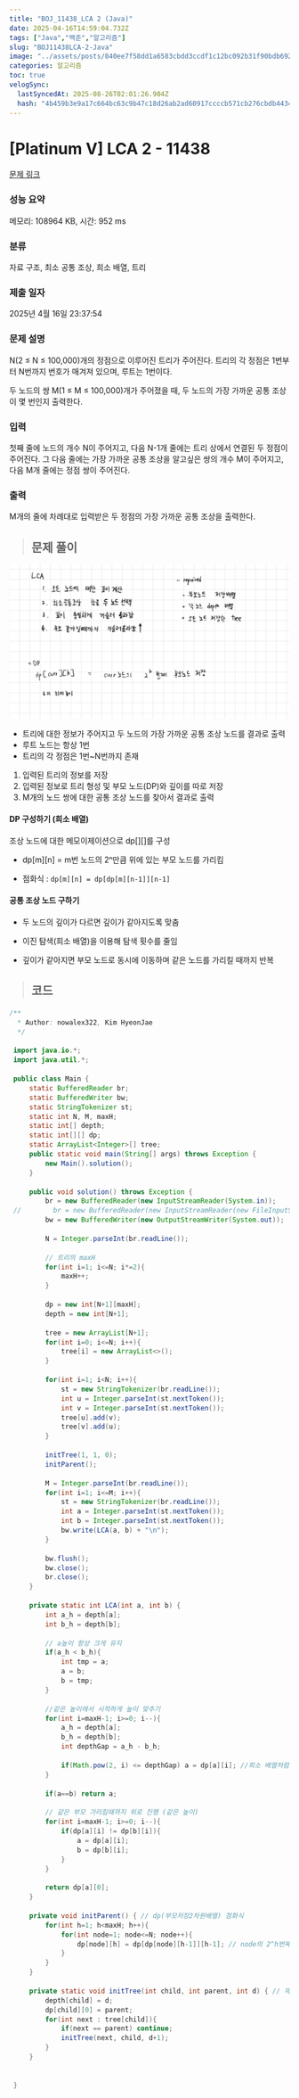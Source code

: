 ```yaml
---
title: "BOJ_11438_LCA 2 (Java)"
date: 2025-04-16T14:59:04.732Z
tags: ["Java","백준","알고리즘"]
slug: "BOJ11438LCA-2-Java"
image: "../assets/posts/840ee7f58dd1a6583cbdd3ccdf1c12bc092b31f90bdb6923e70cf44d462365ed.png"
categories: 알고리즘
toc: true
velogSync:
  lastSyncedAt: 2025-08-26T02:01:26.904Z
  hash: "4b459b3e9a17c664bc63c9b47c18d26ab2ad60917ccccb571cb276cbdb4434f3"
---
```


# [Platinum V] LCA 2 - 11438 
 
 [문제 링크](https://www.acmicpc.net/problem/11438) 
 
 ### 성능 요약
 
 메모리: 108964 KB, 시간: 952 ms
 
 ### 분류
 
 자료 구조, 최소 공통 조상, 희소 배열, 트리
 
 ### 제출 일자
 
 2025년 4월 16일 23:37:54
 
 ### 문제 설명
 
 <p>N(2 ≤ N ≤ 100,000)개의 정점으로 이루어진 트리가 주어진다. 트리의 각 정점은 1번부터 N번까지 번호가 매겨져 있으며, 루트는 1번이다.</p>
 
 <p>두 노드의 쌍 M(1 ≤ M ≤ 100,000)개가 주어졌을 때, 두 노드의 가장 가까운 공통 조상이 몇 번인지 출력한다.</p>


 ### 입력 
 
  <p>첫째 줄에 노드의 개수 N이 주어지고, 다음 N-1개 줄에는 트리 상에서 연결된 두 정점이 주어진다. 그 다음 줄에는 가장 가까운 공통 조상을 알고싶은 쌍의 개수 M이 주어지고, 다음 M개 줄에는 정점 쌍이 주어진다.</p>


 ### 출력 
 
  <p>M개의 줄에 차례대로 입력받은 두 정점의 가장 가까운 공통 조상을 출력한다.</p>
  

 > ## 문제 풀이
 
 ![](/assets/posts/840ee7f58dd1a6583cbdd3ccdf1c12bc092b31f90bdb6923e70cf44d462365ed.png)

- 트리에 대한 정보가 주어지고 두 노드의 가장 가까운 공통 조상 노드를 결과로 출력
- 루트 노드는 항상 1번
- 트리의 각 정점은 1번~N번까지 존재

1. 입력된 트리의 정보를 저장
2. 입력된 정보로 트리 형성 및 부모 노드(DP)와 깊이를 따로 저장
3. M개의 노드 쌍에 대한 공통 조상 노드를 찾아서 결과로 출력

#### DP 구성하기 (희소 배열)
조상 노드에 대한 메모이제이션으로 dp[][]를 구성

- dp[m][n] = m번 노드의 2ⁿ만큼 위에 있는 부모 노드를 가리킴

- 점화식 : `dp[m][n] = dp[dp[m][n-1]][n-1]`

#### 공통 조상 노드 구하기

- 두 노드의 깊이가 다르면 깊이가 같아지도록 맞춤

- 이진 탐색(희소 배열)을 이용해 탐색 횟수를 줄임

- 깊이가 같아지면 부모 노드로 동시에 이동하며 같은 노드를 가리킬 때까지 반복

> ## 코드

```java
/**
  * Author: nowalex322, Kim HyeonJae
  */
 
 import java.io.*;
 import java.util.*;
 
 public class Main {
     static BufferedReader br;
     static BufferedWriter bw;
     static StringTokenizer st;
     static int N, M, maxH;
     static int[] depth;
     static int[][] dp;
     static ArrayList<Integer>[] tree;
     public static void main(String[] args) throws Exception {
         new Main().solution();
     }
 
     public void solution() throws Exception {
         br = new BufferedReader(new InputStreamReader(System.in));
 //        br = new BufferedReader(new InputStreamReader(new FileInputStream("src/main/java/BOJ_11438_LCA2/input.txt")));
         bw = new BufferedWriter(new OutputStreamWriter(System.out));
 
         N = Integer.parseInt(br.readLine());
 
         // 트리의 maxH
         for(int i=1; i<=N; i*=2){
             maxH++;
         }
 
         dp = new int[N+1][maxH];
         depth = new int[N+1];
 
         tree = new ArrayList[N+1];
         for(int i=0; i<=N; i++){
             tree[i] = new ArrayList<>();
         }
 
         for(int i=1; i<N; i++){
             st = new StringTokenizer(br.readLine());
             int u = Integer.parseInt(st.nextToken());
             int v = Integer.parseInt(st.nextToken());
             tree[u].add(v);
             tree[v].add(u);
         }
 
         initTree(1, 1, 0);
         initParent();
 
         M = Integer.parseInt(br.readLine());
         for(int i=1; i<=M; i++){
             st = new StringTokenizer(br.readLine());
             int a = Integer.parseInt(st.nextToken());
             int b = Integer.parseInt(st.nextToken());
             bw.write(LCA(a, b) + "\n");
         }
 
         bw.flush();
         bw.close();
         br.close();
     }
 
     private static int LCA(int a, int b) {
         int a_h = depth[a];
         int b_h = depth[b];
 
         // a높이 항상 크게 유지
         if(a_h < b_h){
             int tmp = a;
             a = b;
             b = tmp;
         }
 
         //같은 높이에서 시작하게 높이 맞추기
         for(int i=maxH-1; i>=0; i--){
             a_h = depth[a];
             b_h = depth[b];
             int depthGap = a_h - b_h;
 
             if(Math.pow(2, i) <= depthGap) a = dp[a][i]; //희소 배열처럼 점프
         }
 
         if(a==b) return a;
 
         // 같은 부모 가리킬때까지 위로 진행 (같은 높이)
         for(int i=maxH-1; i>=0; i--){
             if(dp[a][i] != dp[b][i]){
                 a = dp[a][i];
                 b = dp[b][i];
             }
         }
 
         return dp[a][0];
     }
 
     private void initParent() { // dp(부모저장2차원배열) 점화식
         for(int h=1; h<maxH; h++){
             for(int node=1; node<=N; node++){
                 dp[node][h] = dp[dp[node][h-1]][h-1]; // node의 2^h번째 부모 = (node의 부모)의 2^(h-1)번째 부모
             }
         }
     }
 
     private static void initTree(int child, int parent, int d) { // 재귀적으로 아래로 내려가며 트리 형태 만들기
         depth[child] = d;
         dp[child][0] = parent;
         for(int next : tree[child]){
             if(next == parent) continue;
             initTree(next, child, d+1);
         }
     }
 
 
 }
```
